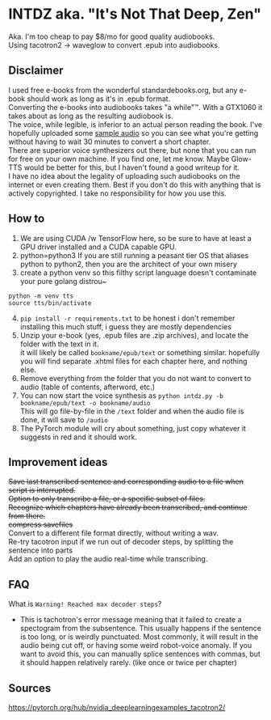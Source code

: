 # INTDZ aka. "It's Not That Deep, Zen"
Aka. I'm too cheap to pay $8/mo for good quality audiobooks.  
Using tacotron2 -> waveglow to convert .epub into audiobooks.

## Disclaimer
I used free e-books from the wonderful standardebooks.org, but any e-book should work as long as it's in .epub format.  
Converting the e-books into audiobooks takes "a while"™. With a GTX1060 it takes about as long as the resulting audiobook is.  
The voice, while legible, is inferior to an actual person reading the book.
I've hopefully uploaded some [sample audio](https://github.com/f-viktor/intzd/blob/master/sampleAudio.ogg?raw=true) so you can see what you're getting without having to wait 30 minutes to convert a short chapter.  
There are superior voice synthesizers out there, but none that you can run for free on your own machine.
If you find one, let me know. Maybe Glow-TTS would be better for this, but I haven't found a good writeup for it.  
I have no idea about the legality of uploading such audiobooks on the internet or even creating them.
Best if you don't do this with anything that is actively copyrighted. I take no responsibility for how you use this.  

## How to
1. We are using CUDA /w TensorFlow here, so be sure to have at least a GPU driver installed and a CUDA capable GPU.  
2. python=python3 If you are still running a peasant tier OS that aliases python to python2, then you are the architect of your own misery  
3. create a python venv so this filthy script language doesn't contaminate your pure golang distrou~
```
python -m venv tts
source tts/bin/activate
```
4. `pip install -r requirements.txt` to be honest i don't remember installing this much stuff, i guess they are mostly dependencies
5. Unzip your e-book (yes, .epub files are .zip archives), and locate the folder with the text in it.  
it will likely be called `bookname/epub/text` or something similar. hopefully you will find separate .xhtml files for each   chapter here, and nothing else.
6. Remove everything from the folder that you do not want to convert to audio (table of contents, afterword, etc.)
7. You can now start the voice synthesis as `python intdz.py -b bookname/epub/text -o bookname/audio`  
This will go file-by-file in the `/text` folder and when the audio file is done, it will save to `/audio`
8. The PyTorch module will cry about something, just copy whatever it suggests in red and it should work.


## Improvement ideas
~~Save last transcribed sentence and corresponding audio to a file when script is interrupted.~~  
~~Option to only transcribe a file, or a specific subset of files.~~  
~~Recognize which chapters have already been transcribed, and continue from there.~~  
~~compress savefiles~~   
Convert to a different file format directly, without writing a wav.   
Re-try tacotron input if we run out of decoder steps, by splitting the sentence into parts  
Add an option to play the audio real-time while transcribing.  

## FAQ
What is `Warning! Reached max decoder steps`?  
- This is tachotron's error message meaning that it failed to create a spectogram from the subsentence.
This usually happens if the sentence is too long, or is weirdly punctuated.
Most commonly, it will result in the audio being cut off, or having some weird robot-voice anomaly.
If you want to avoid this, you can manually splice sentences with commas, but it should happen relatively rarely.
(like once or twice per chapter)

## Sources
https://pytorch.org/hub/nvidia_deeplearningexamples_tacotron2/
